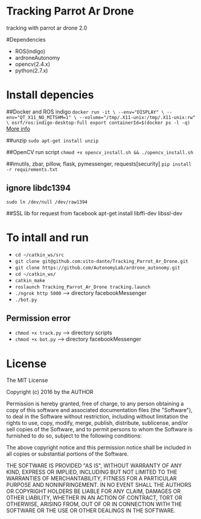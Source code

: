 # Tracking Parrot Ar Drone
tracking with parrot ar drone 2.0

#Dependencies
- ROS(indigo)
- ardroneAutonomy
- opencv(2.4.x)
- python(2.7.x)

# Install depencies 
##Docker and ROS indigo 
`docker run -it \
    --env="DISPLAY" \
    --env="QT_X11_NO_MITSHM=1" \
    --volume="/tmp/.X11-unix:/tmp/.X11-unix:rw" \
    osrf/ros:indigo-desktop-full
export containerId=$(docker ps -l -q)`
[More info](http://wiki.ros.org/docker/Tutorials/GUI#The_simple_way)

##unzip 
`sudo apt-get install unzip`

##OpenCV 
run script `chmod +x opencv_install.sh && ./opencv_install.sh`

##imutils, zbar, pillow, flask, pymessenger, requests[security] 
`pip install -r requirements.txt`

## ignore libdc1394 
`sudo ln /dev/null /dev/raw1394`

##SSL lib for request from facebook
apt-get install libffi-dev libssl-dev



# To intall and run   

- `cd ~/catkin_ws/src`
- `git clone git@github.com:vito-dante/Tracking_Parrot_Ar_Drone.git`   
- `git clone https://github.com/AutonomyLab/ardrone_autonomy.git`
- `cd ~/catkin_ws/`
- `catkin_make`
- `roslaunch Tracking_Parrot_Ar_Drone tracking.launch`
- `./ngrok http 5000` -->  directory facebookMessenger 
- `./bot.py` 

## Permission error

- `chmod +x track.py` --> directory scripts
- `chmod +x bot.py` --> directory facebookMessenger


# License

The MIT License

Copyright (c) 2016 by the AUTHOR

Permission is hereby granted, free of charge, to any person obtaining a copy
of this software and associated documentation files (the "Software"), to deal
in the Software without restriction, including without limitation the rights
to use, copy, modify, merge, publish, distribute, sublicense, and/or sell
copies of the Software, and to permit persons to whom the Software is
furnished to do so, subject to the following conditions:

The above copyright notice and this permission notice shall be included in
all copies or substantial portions of the Software.

THE SOFTWARE IS PROVIDED "AS IS", WITHOUT WARRANTY OF ANY KIND, EXPRESS OR
IMPLIED, INCLUDING BUT NOT LIMITED TO THE WARRANTIES OF MERCHANTABILITY,
FITNESS FOR A PARTICULAR PURPOSE AND NONINFRINGEMENT. IN NO EVENT SHALL THE
AUTHORS OR COPYRIGHT HOLDERS BE LIABLE FOR ANY CLAIM, DAMAGES OR OTHER
LIABILITY, WHETHER IN AN ACTION OF CONTRACT, TORT OR OTHERWISE, ARISING FROM,
OUT OF OR IN CONNECTION WITH THE SOFTWARE OR THE USE OR OTHER DEALINGS IN
THE SOFTWARE.
